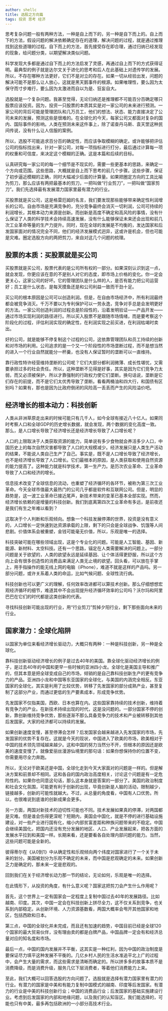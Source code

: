 ```yaml
---
author: shellc
title: 选股之方向篇
tags: 投资 思考 经济
---
```




<!--more-->

思考复杂问题一般有两种方法，一种是自上而下的，另一种是自下而上的。自上而下的方法，假设问题的解决依赖确定存在的道理，解决问题的过程，就是通过推理找到这些道理的过程。自下而上的方法，首先接受存在即合理，通过归纳已经发现的现象，给问题分类，以期望解决类似问题。

科学发现大多都是通过自下而上的方法启发了灵感，再通过自上而下的方式获得证明。最典型的例子就是达尔文关于进化的思考和后人在此基础上对遗传学的发展。所以，不存在哪种方法更好，它们不是对立的存在。如果一切从经验出发，问题的解决可能不是那么让人放心，这就是黑天鹅事件的根源。如果唯理性，要么因为太保守而寸步难行，要么因为太激进而自以为是、狂妄自大。

选股就是一个复杂问题。我甚至觉得，无论归纳还是推理都不可能百分百确定哪只股票应该投资。因为，投资一只股票的本质其实是对一家公司的未来进行预测。一家公司的背后可能是管理团队和几万员工，他们的想法、状态、能力直接决定了公司未来的发展，预测这些是很难的。在全球化的今天，每家公司又都面对复杂的国内、国际事件的影响。人类在预测未来这件事上，除了诺查丹马斯、袁天罡这种民间传说，没有什么让人信服的案例。

所以，选股不可能追求百分百的确定性，而应该争取模糊的确定。或许能够把评估公司的指标找出来，针对一家公司，对每一项指标进行打分，最后通过计算每一项的权重和可信度，来决定这个模糊的正确。这是本篇和后续的目标。

认真研究每一家公司的每一个细节是不现实的，需要一些更基本的思路，来确定一个方向或范围。这些思路，大概就是自上而下思考的前几个步骤。这些步骤，保证了初步逼近模糊的正确，同时大幅减少后面的计算量。如果把圈定方向的工具比喻为剪刀，那么应该有两把最基本的剪刀，一把叫做“行业剪刀”，一把叫做“国家剪刀”。我们先选择最有发展潜力国家里最有潜力的行业。

买股票就是买公司，这是格雷厄姆的名言，我们要发现那些能够带来确定性利润增长的公司。自由市场是充满竞争的，充分竞争最终会消灭一切利润，公司可持续的利润增长，其根本动力来源是创新。而创新是高度不确定和高风险的事情，没有什么保证了人类的科学技术会持续高速发展，没有什么能够保证未来还会出现和前几次工业革命等量的生产力提升。同时，现在全球的发展是不均衡的，发达国家和后发国家面对的情况完全不同，他们的经济发展模式迥异，这或许是机会，但也可能是灾难。圈定选股方向的两把剪刀，来自对这几个问题的梳理。

## 股票的本质：买股票就是买公司

买股票就是买公司，股票代表的是公司所有权的一部分。如果深刻认识到这一点，就会发现，你更应该在意的不是别人对它的态度，即市场上价格的变化。你一定会更关心，这家公司的好坏。它的管理团队是什么样的人，是否有能力把公司运营好；员工是什么状态，是每天摸鱼还是和公司利益一致而干劲十足。

买公司的根本原因是公司可以创造利润。但是，在自由市场经济中，所有利润最终都会被竞争消灭。千万不要以为专利保护可以一劳永逸，竞争对手总是会发明更好的方法。一家公司创造利润的过程总是阶段性的，沿着发明验证——产品开发——通过市场实现利润的路径进行。所以买入股票不是跟随市场情绪，而是要考察这个阶段化的过程，评估利润实现的确定性，在利润实现之前买进，在利润枯竭时卖出。

好的公司，就是能够不停复制这个过程的公司，这依靠管理团队和员工持续的创新和对市场的利用。公司追求的是一个又一个阶段性的市场垄断过程，而不是想当然的进入一个行业自然就能分一杯羹，也没有人保证暂时的垄断可以一直维持。

靠行政性特许经营维持垄断的公司呢？它们大部分都利润微薄、成长性堪忧，又需要承担过多的社会责任。所以，这种垄断不见得是好事，其实是因为它们竞争力太弱，而又必须被保护，所以才靠强制的行政权力使它们垄断。换句话说，垄断是它们存在的前提，而不是它们太优秀导致了垄断。看看两桶油和四大行，和国债有区别吗？如果有，那也是因为比政府倒闭的风险高一丢丢而产生的风险溢价吧。

## 经济增长的根本动力：科技创新

人类从非洲草原走出来的时候可能只有几千人，如今全球有接近八十亿人。如果同时考察人口和全球GDP的历史增长数据，就会发现，两个数据的变化高度一致。那么，是人口增长导致了经济增长还是经济增长导致了人口增长呢？

人口的上限取决于人类获取资源的能力，简单说有多少食物就会养活多少人口，中国历史上的每次自然灾害都导致了人口的大规模减少。经济发展只是人类生产活动的结果，不能说人类自己生产了自己。事实是，既不是人口增长导致了经济增长，也不是经济增长导致了人口增长。它们最根本的原因，是人类获取和使用自然资源的能力提高了。这种能力就是科学技术，第一生产力。是历次农业革命、工业革命导致了人口和经济的增长。

信息技术改变了全球信息的流动，也重塑了经济循环的各环节，被称为第三次工业革命。今天全球市值最大最热门的公司几乎都是软件和互联网公司。但是，明显的趋势是，这一波工业革命已接近尾声，新技术带来的变革已基本全部实现。然而，经济增长依赖的是增量的科技创新。我们到底离第四次工业革命有多远，是前夜还是我们有生之年难以看到？

这取决于个人判断和乐观倾向。想象一个科技发展停滞的世界，投资是没有意义的，人口增长一定快速到达资源承载的上限，剩下的只会是全球战争、饥饿等人间悲剧。价值体系会被重塑，金钱可能毫无价值，所以，乐观是唯一的选择。

科技突破可能在哪些领域出现，这是个专业化的问题。可能是人工智能、基因、新能源、新材料、太空科技。还有一个思路，锚定在人类需要解决的问题上。一部分问题是关于欲望的，人类的欲望永远是延续基因、让个体活得更舒服，所以这个方向上会有很多创造性的消费品来满足人类无止境的欲望。回头看，可以放在手掌上，用手指操作的能无线上网的电脑（iPhone），难道不就是这样的产品吗。另一部分问题，或许关系着人类的命运，比如气候问题、全球性流行病。

科技创新也可以更广义的理解，任何效率改进都可以算技术创新。那么仔细想想宏观经济循环的细节，难道其中不会出现提升经济循环效率的公司吗？沃尔玛和阿里巴巴在它们的时代都是这类创新的代表。

寻找科技创新可能出现的行业，用“行业剪刀”剪掉夕阳行业，剩下那些面向未来的行业。

## 国家潜力：全球化陷阱

以国家为单位来看经济增长驱动力，大概只有两种：一种是科技创新，另一种是全球化。

靠科技创新驱动经济增长的例子是过去40年的美国。靠全球化驱动经济增长的例子，是过去40年的中国和更早一些时候的亚洲四小龙。全球化是美国主导和推广的，但其本意是把全球变成自己的市场，倾销的是自己靠科技创新生产的更有竞争力的产品。亚洲四小龙和中国等东亚国家的全球化，与美国的内涵完全相反。东亚国家的全球化，其实是利用了比较优势，转移了先发国家的部分成熟产业，甚至复制了这部分产业，而通过更低的生产要素成本，形成竞争优势。

先发国家不仅指美国，西欧、日本也算在内。这些国家靠持续的技术创新，维持着有竞争力的产业。在新技术持续出现的时代，这是没问题的。一部分国家不停的创新，靠创新维持竞争优势，那些逐渐不那么具备竞争力的技术和产业被转移到其他后发国家。大家的经济都可以持续的发展。

如果创新速度变慢，甚至停滞会怎样？后发国家会越来越进入先发国家的市场，先发国家的优势不复存在。这就是今天的现状，中国进入了欧美的市场，欧美相对于中国的技术领先领域越来越少。这和中国的努力当然分不开，但根本的原因还是欧美的速度变慢了。就像爱丽丝漫游仙境里的那句话：如果你想保持你的位置不变，你需要用尽全力奔跑。

所以，无论对于欧美还是中国，全球化走到今天大家面对的问题是一样的。但是解决方案和前景却不相同。这和各自的国内政治高度相关，讨论这个问题是有一定危险性的。如果你也同意这句话，那么这本身就是答案的一部分了。美国的政治制度和社会文化氛围，可能更有利于创新的出现，毕竟创新是人脑的活动，限制越少，链接越多，创新的可能性就越大。不过，从总量的角度看，中国有人口优势。所以，也很难说到底谁的创新成果会更多。

另一方面，两国对新技术的迫切性可能也不同。技术发展如果真的停滞，对两国都是灾难。但是谁会伤得更深呢？短期内，美国会中国化，就是不停的进行基础设施建设，对一些产业进行国有化，缩小内部贫富差距和种族问题带来的不稳定。中国会继续美国化，把国内还没有充分发展的地区、人口、产业发展起来，把各方面的发展水平拉到和美国一样。长期来看，还是要看各自处理内部问题的能力。当然，这些问题可能是全新的。

彼得蒂尔在《从0到1》中从确定性和乐观倾向两个纬度对国家进行了一个关于未来的划分。美国被划分为乐观不确定的未来，而中国是悲观确定的未来。如果创新乏力是确定的，那未来一定是悲观的。

回到我们在关于经济增长动力那一节的结论，无论如何，乐观是唯一的选择。

在此情形下，从投资的角度，有什么意义呢？国家这把剪刀会产生什么作用呢？

首先，这个世界上一定有国家会一定程度上复制中国过去40年的发展路径。比如越南、印度。其次，中国一定会在科技创新上拼尽全力，这不仅关系到竞争，也关系到内部稳定。从创新环境、人力资源基数看，两国大概率会甩开其他国家和地区，包括西欧和日本。

第三点，中国的全球化并未完成，而且还有加速的趋势，中国目前已经是全球120个国家的最大贸易伙伴，没有理由卖的都是白牌产品，中国品牌一定会有和经济总量对应的知名度和市场。

最后一点，中国的国内发展并不平衡，这其实是一种红利，因为中国的政治制度是要保证尽力填平这种发展不平衡的。几亿乡村人民的生活水准追平北上广的过程中，会产生大量的需求，而这些需求是清晰而确定的。所以拼多多的故事本质不是消费降级，而是消费升级，服务几亿下层消费者，等着他们消费能力上来。


至此，我们大概可以回答选股的方向问题了。选股就是选择有潜力国家里有潜力的行业。有潜力的国家是中美和有能力复制中国模式的越南、印度等后发国家。有潜力的行业是中美的科技创新行业；中国的消费品行业；后发国家的基础实施建设行业。考虑到后发国家的内部和地缘问题，以及我们的认知盲区。我们能选择的，可能也只有中美，最多再包括欧洲的一小部分高技术行业。